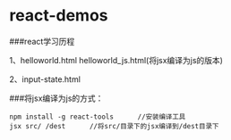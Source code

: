 # react-demos


###react学习历程

1、helloworld.html  helloworld_js.html(将jsx编译为js的版本)

2、input-state.html

###将jsx编译为js的方式：

    npm install -g react-tools      //安装编译工具
    jsx src/ /dest      //将src/目录下的jsx编译到/dest目录下
